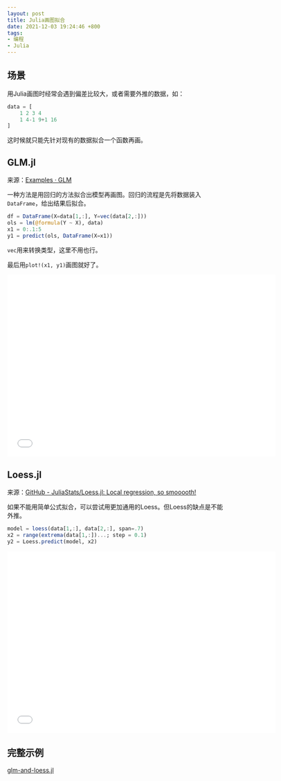 ```yaml
---
layout: post
title: Julia画图拟合
date: 2021-12-03 19:24:46 +800
tags:
- 编程
- Julia
---
```


## 场景

用Julia画图时经常会遇到偏差比较大，或者需要外推的数据，如：

```julia
data = [
    1 2 3 4
    1 4-1 9+1 16
]
```

这时候就只能先针对现有的数据拟合一个函数再画。

## GLM.jl

来源：[Examples · GLM](https://juliastats.org/GLM.jl/stable/examples/)

一种方法是用回归的方法拟合出模型再画图。回归的流程是先将数据装入`DataFrame`，给出结果后拟合。

```julia
df = DataFrame(X=data[1,:], Y=vec(data[2,:]))
ols = lm(@formula(Y ~ X), data)
x1 = 0:.1:5
y1 = predict(ols, DataFrame(X=x1))
```

`vec`用来转换类型，这里不用也行。

最后用`plot!(x1, y1)`画图就好了。

<iframe width="620" height="420" style="border:none" src="/assets/html/plot-glm.html"></iframe>

## Loess.jl

来源：[GitHub - JuliaStats/Loess.jl: Local regression, so smooooth!](https://github.com/JuliaStats/Loess.jl)

如果不能用简单公式拟合，可以尝试用更加通用的Loess。但Loess的缺点是不能外推。

```julia
model = loess(data[1,:], data[2,:], span=.7)
x2 = range(extrema(data[1,:])...; step = 0.1)
y2 = Loess.predict(model, x2)
```

<iframe width="620" height="420" style="border:none" src="/assets/html/plot-loess.html"></iframe>

## 完整示例

[glm-and-loess.jl](/assets/html/glm-and-loess.jl.html)

